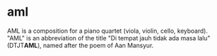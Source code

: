 # aml

AML is a composition for a piano quartet (viola, violin, cello, keyboard). "AML" is an abbreviation of the title "Di tempat jauh tidak ada masa lalu" (DTJT**AML**), named after the poem of Aan Mansyur.
